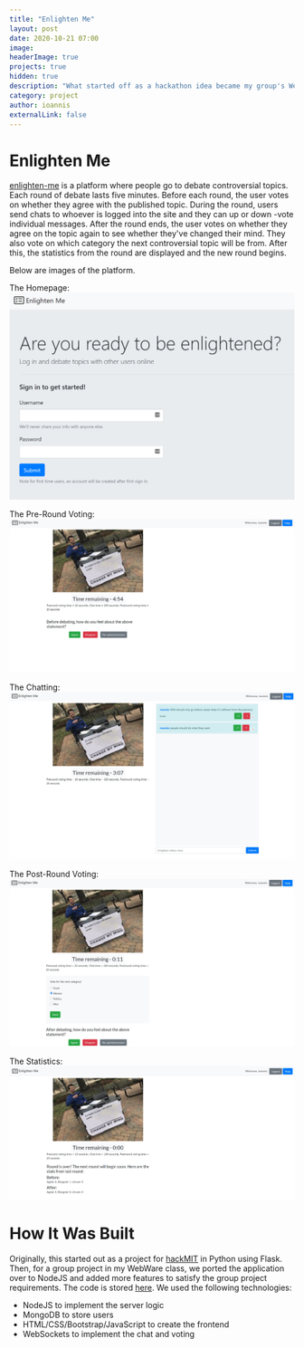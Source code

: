 ```yaml
---
title: "Enlighten Me"
layout: post
date: 2020-10-21 07:00
image: 
headerImage: true
projects: true
hidden: true
description: "What started off as a hackathon idea became my group's WebWare final project"
category: project
author: ioannis
externalLink: false
---
```


# Enlighten Me

[enlighten-me](enlightenme.ioannis.ky) is a platform where people go to debate controversial topics. Each round of debate
lasts five minutes. Before each round, the user votes on whether they agree with the published topic. During the round, users
send chats to whoever is logged into the site and they can up or down -vote individual messages. After the round ends, the user
votes on whether they agree on the topic again to see whether they've changed their mind. They also vote on which category the next
controversial topic will be from. After this, the statistics from the round are displayed and the new round begins.

Below are images of the platform.

The Homepage:
![Homepage](/assets/images/enlighten-me/homepage.PNG)

The Pre-Round Voting:
![Pre-Round Voting](/assets/images/enlighten-me/pre_vote.jpg)

The Chatting:
![Chatting](/assets/images/enlighten-me/chatting.jpg)

The Post-Round Voting:
![Post-Round Voting](/assets/images/enlighten-me/post_vote.jpg)

The Statistics:
![Statistics](/assets/images/enlighten-me/stats.jpg)

# How It Was Built

Originally, this started out as a project for [hackMIT](https://hackmit.org/) in Python using Flask. Then, for a group project
in my WebWare class, we ported the application over to NodeJS and added more features to satisfy the group project requirements.
The code is stored [here](https://github.com/IKyriazis/enlighten-me). We used the following technologies:
- NodeJS to implement the server logic
- MongoDB to store users
- HTML/CSS/Bootstrap/JavaScript to create the frontend
- WebSockets to implement the chat and voting

